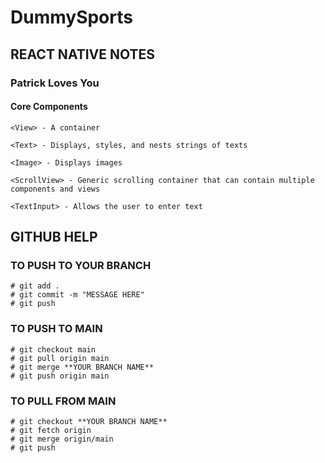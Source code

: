# DummySports #

## REACT NATIVE NOTES ##
### Patrick Loves You ###
#### Core Components ####

    <View> - A container

    <Text> - Displays, styles, and nests strings of texts

    <Image> - Displays images

    <ScrollView> - Generic scrolling container that can contain multiple components and views

    <TextInput> - Allows the user to enter text

## GITHUB HELP ##

### TO PUSH TO YOUR BRANCH ###

    # git add .
    # git commit -m "MESSAGE HERE"
    # git push

### TO PUSH TO MAIN ###

    # git checkout main
    # git pull origin main
    # git merge **YOUR BRANCH NAME**
    # git push origin main

### TO PULL FROM MAIN ###

    # git checkout **YOUR BRANCH NAME**
    # git fetch origin
    # git merge origin/main
    # git push